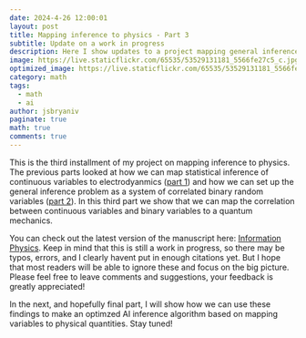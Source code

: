 ```yaml
---
date: 2024-4-26 12:00:01
layout: post
title: Mapping inference to physics - Part 3
subtitle: Update on a work in progress
description: Here I show updates to a project mapping general inference to physics.
image: https://live.staticflickr.com/65535/53529131181_5566fe27c5_c.jpg
optimized_image: https://live.staticflickr.com/65535/53529131181_5566fe27c5_c.jpg
category: math
tags:
  - math
  - ai
author: jsbryaniv
paginate: true
math: true
comments: true
---
```


This is the third installment of my project on mapping inference to physics. The previous parts looked at how we can map statistical inference of continuous variables to electrodyanmics ([part 1](https://jsbryaniv.github.io/information-physics-part-one/)) and how we can set up the general inference problem as a system of correlated binary random variables ([part 2](https://jsbryaniv.github.io/mapping-inference-to-physics/)). In this third part we show that we can map the correlation between continuous variables and binary variables to a quantum mechanics.

You can check out the latest version of the manuscript here: [Information Physics](https://jsbryaniv.github.io/files/Info_Physics_part3.pdf). Keep in mind that this is still a work in progress, so there may be typos, errors, and I clearly havent put in enough citations yet. But I hope that most readers will be able to ignore these and focus on the big picture. Please feel free to leave comments and suggestions, your feedback is greatly appreciated!

In the next, and hopefully final part, I will show how we can use these findings to make an optimzed AI inference algorithm based on mapping variables to physical quantities. Stay tuned!
